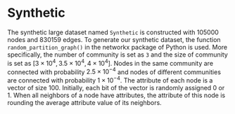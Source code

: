 # Synthetic

The synthetic large dataset named `Synthetic` is constructed with 105000 nodes and 830159 edges. To generate our synthetic dataset, the function `random_partition_graph()` in the networkx package of Python is used. More specifically, the number of community is set as `3` and the size of community is set as $[3\times10^4, 3.5\times10^4, 4\times10^4]$. Nodes in the same community are connected with probability $2.5\times10^{-4}$ and nodes of different communities are connected with probability $1\times10^{-4}$. The attribute of each node is a vector of size 100. Initially, each bit of the vector is randomly assigned 0 or 1. When all neighbors of a node have attributes, the attribute of this node is rounding the average attribute value of its neighbors.
